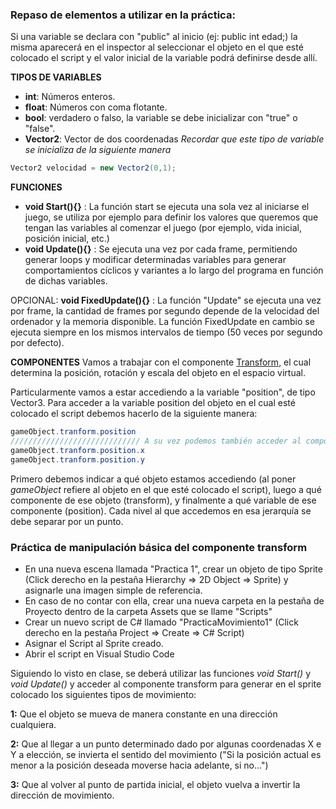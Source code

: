 ### Repaso de elementos a utilizar en la práctica:

Si una variable se declara con "public" al inicio (ej: public int edad;) la misma aparecerá en el inspector al seleccionar el objeto en el que esté colocado el script y el valor inicial de la variable podrá definirse desde allí.

**TIPOS DE VARIABLES**
- **int**: Números enteros.
- **float**: Números con coma flotante.
- **bool**: verdadero o falso, la variable se debe inicializar con "true" o "false".
- **Vector2**: Vector de dos coordenadas 
*Recordar que este tipo de variable se inicializa de la siguiente manera*
```C#
Vector2 velocidad = new Vector2(0,1);
```

**FUNCIONES**
- **void Start(){}** : La función start se ejecuta una sola vez al iniciarse el juego, se utiliza por ejemplo para definir los valores que queremos que tengan las variables al comenzar el juego (por ejemplo, vida inicial, posición inicial, etc.)
- **void Update(){}** : Se ejecuta una vez por cada frame, permitiendo generar loops y modificar determinadas variables para generar comportamientos cíclicos y variantes a lo largo del programa en función de dichas variables.

OPCIONAL: **void FixedUpdate(){}** : La función "Update" se ejecuta una vez por frame, la cantidad de frames por segundo depende de la velocidad del ordenador y la memoria disponible. La función FixedUpdate en cambio se ejecuta siempre en los mismos intervalos de tiempo (50 veces por segundo por defecto).

**COMPONENTES**
Vamos a trabajar con el componente [Transform](https://github.com/medialab-alc/programacion-unity2D/blob/master/componentes/Transform%20-%201.md), el cual determina la posición, rotación y escala del objeto en el espacio virtual.

Particularmente vamos a estar accediendo a la variable "position", de tipo Vector3.
Para acceder a la variable position del objeto en el cual esté colocado el script debemos hacerlo de la siguiente manera:
```C#
gameObject.tranform.position
///////////////////////////// A su vez podemos también acceder al componente X y al componente Y del vector position por separado
gameObject.tranform.position.x
gameObject.tranform.position.y
```
Primero debemos indicar a qué objeto estamos accediendo (al poner *gameObject* refiere al objeto en el que esté colocado el script), luego a qué componente de ese objeto (transform), y finalmente a qué variable de ese componente (position). Cada nivel al que accedemos en esa jerarquía se debe separar por un punto.

### Práctica de manipulación básica del componente transform

- En una nueva escena llamada "Practica 1", crear un objeto de tipo Sprite (Click derecho en la pestaña Hierarchy => 2D Object => Sprite) y asignarle una imagen simple de referencia.
- En caso de no contar con ella, crear una nueva carpeta en la pestaña de Proyecto dentro de la carpeta Assets que se llame "Scripts"
- Crear un nuevo script de C# llamado "PracticaMovimiento1" (Click derecho en la pestaña Project => Create => C# Script)
- Asignar el Script al Sprite creado.
- Abrir el script en Visual Studio Code


Siguiendo lo visto en clase, se deberá utilizar las funciones *void Start()* y *void Update()* y acceder al componente transform para generar en el sprite colocado los siguientes tipos de movimiento:

  **1:** Que el objeto se mueva de manera constante en una dirección cualquiera.
  
  **2:** Que al llegar a un punto determinado dado por algunas coordenadas X e Y a elección, se invierta el sentido del movimiento ("Si la posición actual es menor a la posición deseada moverse hacia adelante, si no...")
  
  **3:** Que al volver al punto de partida inicial, el objeto vuelva a invertir la dirección de movimiento.
  




